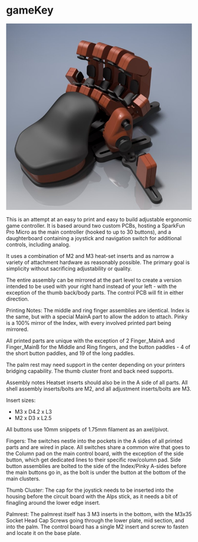 # gameKey #
![gameKey STLs](/docs/gamekey.jpg)

This is an attempt at an easy to print and easy to build adjustable ergonomic game controller. It is based around two custom PCBs, hosting a SparkFun Pro Micro as the main controller (hooked to up to 30 buttons), and a daughterboard containing a joystick and navigation switch for additional controls, including analog.

It uses a combination of M2 and M3 heat-set inserts and as narrow a variety of attachment hardware as reasonably possible. The primary goal is simplicity without sacrificing adjustability or quality.

The entire assembly can be mirrored at the part level to create a version intended to be used with your right hand instead of your left - with the exception of the thumb back/body parts. The control PCB will fit in either direction.

Printing Notes:
The middle and ring finger assemblies are identical. Index is the same, but with a special MainA part to allow the addon to attach. Pinky is a 100% mirror of the Index, with every involved printed part being mirrored.

All printed parts are unique with the exception of 2 Finger_MainA and Finger_MainB for the Middle and Ring fingers, and the button paddles - 4 of the short button paddles, and 19 of the long paddles.

The palm rest may need support in the center depending on your printers bridging capability. The thumb cluster front and back need supports.

Assembly notes
Heatset inserts should also be in the A side of all parts. All shell assembly inserts/bolts are M2, and all adjustment inserts/bolts are M3.

Insert sizes:
* M3 x D4.2 x L3
* M2 x D3 x L2.5

All buttons use 10mm snippets of 1.75mm filament as an axel/pivot.

Fingers:
The switches nestle into the pockets in the A sides of all printed parts and are wired in place. All switches share a common wire that goes to the Column pad on the main control board, with the exception of the side button, which get dedicated lines to their specific row/column pad. Side button assemblies are bolted to the side of the Index/Pinky A-sides before the main buttons go in, as the bolt is under the button at the bottom of the main clusters.

Thumb Cluster:
The cap for the joystick needs to be inserted into the housing before the circuit board with the Alps stick, as it needs a bit of finagling around the lower edge insert.

Palmrest:
The palmrest itself has 3 M3 inserts in the bottom, with the M3x35 Socket Head Cap Screws going through the lower plate, mid section, and into the palm. The control board has a single M2 insert and screw to fasten and locate it on the base plate.
